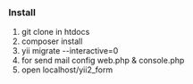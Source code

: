 ### Install

1. git clone in htdocs
2. composer install
3. yii migrate --interactive=0
4. for send mail config web.php & console.php
5. open localhost/yii2_form